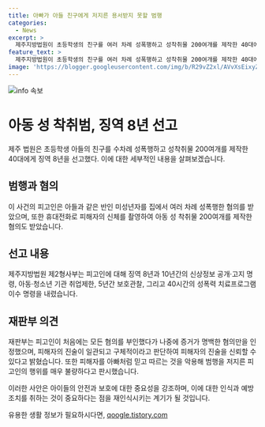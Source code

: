 ```yaml
---
title: 아빠가 아들 친구에게 저지른 용서받지 못할 범행
categories:
  - News
excerpt: >
  제주지방법원이 초등학생의 친구를 여러 차례 성폭행하고 성착취물 200여개를 제작한 40대에게 징역 8년을 선고했다. A씨는 10년간 신상정보 공개, 아동·청소년 기관 취업제한과 보호관찰, 성폭력 치료프로그램을 이수해야 한다. A씨는 모든 혐의를 부인했다가 휴대전화 포렌식을 통해 증거가 발견되자 일부 혐의를 인정한 것으로 전해졌다. 재판부는 A씨의 행위를 매우 불량하다고 판단하고, 피해자를 아빠처럼 믿고 따른 것을 이용한 행위로 용서받지 못해 형을 정했다.
feature_text: >
  제주지방법원이 초등학생의 친구를 여러 차례 성폭행하고 성착취물 200여개를 제작한 40대에게 징역 8년을 선고했다. A씨는 10년간 신상정보 공개, 아동·청소년 기관 취업제한과 보호관찰, 성폭력 치료프로그램을 이수해야 한다. A씨는 모든 혐의를 부인했다가 휴대전화 포렌식을 통해 증거가 발견되자 일부 혐의를 인정한 것으로 전해졌다. 재판부는 A씨의 행위를 매우 불량하다고 판단하고, 피해자를 아빠처럼 믿고 따른 것을 이용한 행위로 용서받지 못해 형을 정했다.
image: 'https://blogger.googleusercontent.com/img/b/R29vZ2xl/AVvXsEixyZcFfHzMRdzZMjFBmAUKJYCLCGyLL1o632UiGVXcaFdKo_bkvkuCioo0uUKlGfBVcT3P84aROyZIXSBEx3Aw5nCQ3pTgDom1WDC4m8eifvWiAmWEEVb4x6G_l8C0QH225ldMjyaFvpxGEBGNO37VmDTDMHGhJPq73UglMfDca1-0aw/s1600/blogspot.png'
---
```


<p><img src="https://blogger.googleusercontent.com/img/b/R29vZ2xl/AVvXsEixyZcFfHzMRdzZMjFBmAUKJYCLCGyLL1o632UiGVXcaFdKo_bkvkuCioo0uUKlGfBVcT3P84aROyZIXSBEx3Aw5nCQ3pTgDom1WDC4m8eifvWiAmWEEVb4x6G_l8C0QH225ldMjyaFvpxGEBGNO37VmDTDMHGhJPq73UglMfDca1-0aw/s1600/blogspot.png" alt="info 속보" /></p>

<h1>아동 성 착취범, 징역 8년 선고</h1>

<p data-ke-size="size16">제주 법원은 초등학생 아들의 친구를 수차례 성폭행하고 성착취물 200여개를 제작한 40대에게 징역 8년을 선고했다. 이에 대한 세부적인 내용을 살펴보겠습니다.</p>

<h2 data-ke-size="size26">범행과 혐의</h2>

<p data-ke-size="size16">이 사건의 피고인은 아들과 같은 반인 미성년자를 집에서 여러 차례 성폭행한 혐의를 받았으며, 또한 휴대전화로 피해자의 신체를 촬영하여 아동 성 착취물 200여개를 제작한 혐의도 받았습니다.</p>

<h2 data-ke-size="size26">선고 내용</h2>

<p data-ke-size="size16">제주지방법원 제2형사부는 피고인에 대해 징역 8년과 10년간의 신상정보 공개·고지 명령, 아동·청소년 기관 취업제한, 5년간 보호관찰, 그리고 40시간의 성폭력 치료프로그램 이수 명령을 내렸습니다.</p>

<h2 data-ke-size="size26">재판부 의견</h2>

<p data-ke-size="size16">재판부는 피고인이 처음에는 모든 혐의를 부인했다가 나중에 증거가 명백한 혐의만을 인정했으며, 피해자의 진술이 일관되고 구체적이라고 판단하여 피해자의 진술을 신뢰할 수 있다고 밝혔습니다. 또한 피해자를 아빠처럼 믿고 따르는 것을 악용해 범행을 저지른 피고인의 행위를 매우 불량하다고 판시했습니다.</p>

<p data-ke-size="size16">이러한 사안은 아이들의 안전과 보호에 대한 중요성을 강조하며, 이에 대한 인식과 예방 조치를 취하는 것이 중요하다는 점을 재인식시키는 계기가 될 것입니다.</p>
유용한 생활 정보가 필요하시다면, <a href="https://qoogle.tistory.com" rel="dofollow">qoogle.tistory.com</a>


